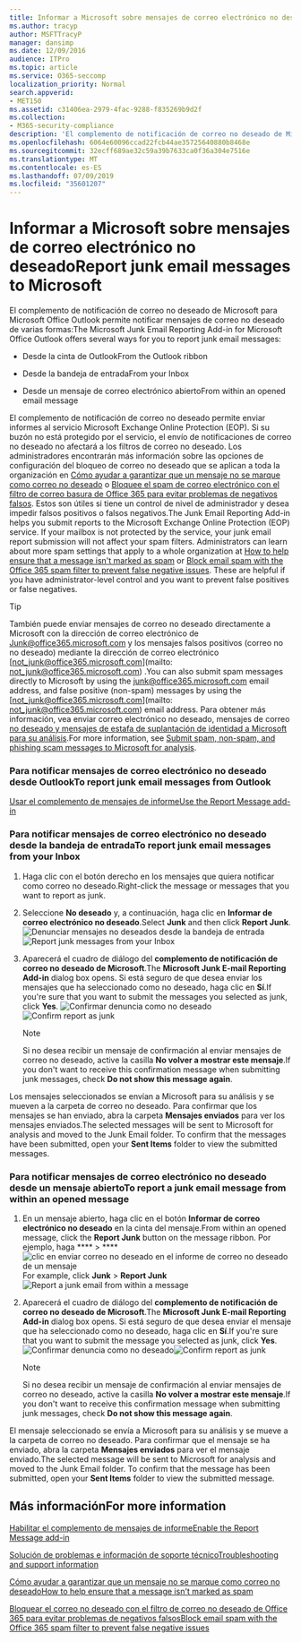 ```yaml
---
title: Informar a Microsoft sobre mensajes de correo electrónico no deseado
ms.author: tracyp
author: MSFTTracyP
manager: dansimp
ms.date: 12/09/2016
audience: ITPro
ms.topic: article
ms.service: O365-seccomp
localization_priority: Normal
search.appverid:
- MET150
ms.assetid: c31406ea-2979-4fac-9288-f835269b9d2f
ms.collection:
- M365-security-compliance
description: 'El complemento de notificación de correo no deseado de Microsoft para Microsoft Office Outlook permite notificar mensajes de correo no deseado de varias formas:'
ms.openlocfilehash: 6064e60096ccad22fcb44ae35725640880b8468e
ms.sourcegitcommit: 32ecff689ae32c59a39b7633ca0f36a304e7516e
ms.translationtype: MT
ms.contentlocale: es-ES
ms.lasthandoff: 07/09/2019
ms.locfileid: "35601207"
---
```

# <a name="report-junk-email-messages-to-microsoft"></a><span data-ttu-id="d6f74-103">Informar a Microsoft sobre mensajes de correo electrónico no deseado</span><span class="sxs-lookup"><span data-stu-id="d6f74-103">Report junk email messages to Microsoft</span></span>

<span data-ttu-id="d6f74-104">El complemento de notificación de correo no deseado de Microsoft para Microsoft Office Outlook permite notificar mensajes de correo no deseado de varias formas:</span><span class="sxs-lookup"><span data-stu-id="d6f74-104">The Microsoft Junk Email Reporting Add-in for Microsoft Office Outlook offers several ways for you to report junk email messages:</span></span>
  
- <span data-ttu-id="d6f74-105">Desde la cinta de Outlook</span><span class="sxs-lookup"><span data-stu-id="d6f74-105">From the Outlook ribbon</span></span>
    
- <span data-ttu-id="d6f74-106">Desde la bandeja de entrada</span><span class="sxs-lookup"><span data-stu-id="d6f74-106">From your Inbox</span></span>
    
- <span data-ttu-id="d6f74-107">Desde un mensaje de correo electrónico abierto</span><span class="sxs-lookup"><span data-stu-id="d6f74-107">From within an opened email message</span></span>
    
<span data-ttu-id="d6f74-p101">El complemento de notificación de correo no deseado permite enviar informes al servicio Microsoft Exchange Online Protection (EOP). Si su buzón no está protegido por el servicio, el envío de notificaciones de correo no deseado no afectará a los filtros de correo no deseado. Los administradores encontrarán más información sobre las opciones de configuración del bloqueo de correo no deseado que se aplican a toda la organización en [Cómo ayudar a garantizar que un mensaje no se marque como correo no deseado](https://go.microsoft.com/fwlink/p/?LinkId=534224) o [Bloquee el spam de correo electrónico con el filtro de correo basura de Office 365 para evitar problemas de negativos falsos](https://go.microsoft.com/fwlink/p/?LinkId=534225). Estos son útiles si tiene un control de nivel de administrador y desea impedir falsos positivos o falsos negativos.</span><span class="sxs-lookup"><span data-stu-id="d6f74-p101">The Junk Email Reporting Add-in helps you submit reports to the Microsoft Exchange Online Protection (EOP) service. If your mailbox is not protected by the service, your junk email report submission will not affect your spam filters. Administrators can learn about more spam settings that apply to a whole organization at [How to help ensure that a message isn't marked as spam](https://go.microsoft.com/fwlink/p/?LinkId=534224) or [Block email spam with the Office 365 spam filter to prevent false negative issues](https://go.microsoft.com/fwlink/p/?LinkId=534225). These are helpful if you have administrator-level control and you want to prevent false positives or false negatives.</span></span>
  
> [!TIP]
> <span data-ttu-id="d6f74-112">También puede enviar mensajes de correo no deseado directamente a Microsoft con la dirección de correo electrónico de [Junk@office365.microsoft.com](mailto:junk@office365.microsoft.com) y los mensajes falsos positivos (correo no no deseado) mediante la dirección de correo electrónico [not_junk@office365.microsoft.com](mailto: not_junk@office365.microsoft.com) .</span><span class="sxs-lookup"><span data-stu-id="d6f74-112">You can also submit spam messages directly to Microsoft by using the [junk@office365.microsoft.com](mailto:junk@office365.microsoft.com) email address, and false positive (non-spam) messages by using the [not_junk@office365.microsoft.com](mailto: not_junk@office365.microsoft.com) email address.</span></span> <span data-ttu-id="d6f74-113">Para obtener más información, vea enviar correo electrónico no deseado, mensajes de correo [no deseado y mensajes de estafa de suplantación de identidad a Microsoft para su análisis](submit-spam-non-spam-and-phishing-scam-messages-to-microsoft-for-analysis.md).</span><span class="sxs-lookup"><span data-stu-id="d6f74-113">For more information, see [Submit spam, non-spam, and phishing scam messages to Microsoft for analysis](submit-spam-non-spam-and-phishing-scam-messages-to-microsoft-for-analysis.md).</span></span> 
  
### <a name="to-report-junk-email-messages-from-outlook"></a><span data-ttu-id="d6f74-114">Para notificar mensajes de correo electrónico no deseado desde Outlook</span><span class="sxs-lookup"><span data-stu-id="d6f74-114">To report junk email messages from Outlook</span></span>

[<span data-ttu-id="d6f74-115">Usar el complemento de mensajes de informe</span><span class="sxs-lookup"><span data-stu-id="d6f74-115">Use the Report Message add-in</span></span>](https://support.office.com/article/b5caa9f1-cdf3-4443-af8c-ff724ea719d2) 
  
### <a name="to-report-junk-email-messages-from-your-inbox"></a><span data-ttu-id="d6f74-116">Para notificar mensajes de correo electrónico no deseado desde la bandeja de entrada</span><span class="sxs-lookup"><span data-stu-id="d6f74-116">To report junk email messages from your Inbox</span></span>

1. <span data-ttu-id="d6f74-117">Haga clic con el botón derecho en los mensajes que quiera notificar como correo no deseado.</span><span class="sxs-lookup"><span data-stu-id="d6f74-117">Right-click the message or messages that you want to report as junk.</span></span>
    
2. <span data-ttu-id="d6f74-118">Seleccione **No deseado** y, a continuación, haga clic en **Informar de correo electrónico no deseado**.</span><span class="sxs-lookup"><span data-stu-id="d6f74-118">Select **Junk** and then click **Report Junk**.</span></span>
    <span data-ttu-id="d6f74-119">![Denunciar mensajes no deseados desde la bandeja de entrada](media/EOP-Outlook-Junk-Reporting-Tool-3.jpg)</span><span class="sxs-lookup"><span data-stu-id="d6f74-119">![Report junk messages from your Inbox](media/EOP-Outlook-Junk-Reporting-Tool-3.jpg)</span></span>
  
3. <span data-ttu-id="d6f74-120">Aparecerá el cuadro de diálogo del **complemento de notificación de correo no deseado de Microsoft**.</span><span class="sxs-lookup"><span data-stu-id="d6f74-120">The **Microsoft Junk E-mail Reporting Add-in** dialog box opens.</span></span> <span data-ttu-id="d6f74-121">Si está seguro de que desea enviar los mensajes que ha seleccionado como no deseado, haga clic en **Sí**.</span><span class="sxs-lookup"><span data-stu-id="d6f74-121">If you're sure that you want to submit the messages you selected as junk, click **Yes**.</span></span>
    <span data-ttu-id="d6f74-122">![Confirmar denuncia como no deseado](media/EOP-Outlook-Junk-Reporting-Tool-2.jpg)</span><span class="sxs-lookup"><span data-stu-id="d6f74-122">![Confirm report as junk](media/EOP-Outlook-Junk-Reporting-Tool-2.jpg)</span></span>
  
    > [!NOTE]
    > <span data-ttu-id="d6f74-123">Si no desea recibir un mensaje de confirmación al enviar mensajes de correo no deseado, active la casilla **No volver a mostrar este mensaje**.</span><span class="sxs-lookup"><span data-stu-id="d6f74-123">If you don't want to receive this confirmation message when submitting junk messages, check **Do not show this message again**.</span></span> 
  
<span data-ttu-id="d6f74-p105">Los mensajes seleccionados se envían a Microsoft para su análisis y se mueven a la carpeta de correo no deseado. Para confirmar que los mensajes se han enviado, abra la carpeta **Mensajes enviados** para ver los mensajes enviados.</span><span class="sxs-lookup"><span data-stu-id="d6f74-p105">The selected messages will be sent to Microsoft for analysis and moved to the Junk Email folder. To confirm that the messages have been submitted, open your **Sent Items** folder to view the submitted messages.</span></span> 
  
### <a name="to-report-a-junk-email-message-from-within-an-opened-message"></a><span data-ttu-id="d6f74-126">Para notificar mensajes de correo electrónico no deseado desde un mensaje abierto</span><span class="sxs-lookup"><span data-stu-id="d6f74-126">To report a junk email message from within an opened message</span></span>

1. <span data-ttu-id="d6f74-127">En un mensaje abierto, haga clic en el botón **Informar de correo electrónico no deseado** en la cinta del mensaje.</span><span class="sxs-lookup"><span data-stu-id="d6f74-127">From within an opened message, click the **Report Junk** button on the message ribbon.</span></span> <span data-ttu-id="d6f74-128">Por ejemplo, haga \*\*\*\* \> \*\*\*\* ![clic en enviar correo no deseado en el informe de correo no deseado de un mensaje](media/EOP-Outlook-Junk-Reporting-Tool-4.jpg)</span><span class="sxs-lookup"><span data-stu-id="d6f74-128">For example, click **Junk** \> **Report Junk** ![Report a junk email from within a message](media/EOP-Outlook-Junk-Reporting-Tool-4.jpg)</span></span>
  
2. <span data-ttu-id="d6f74-129">Aparecerá el cuadro de diálogo del **complemento de notificación de correo no deseado de Microsoft**.</span><span class="sxs-lookup"><span data-stu-id="d6f74-129">The **Microsoft Junk E-mail Reporting Add-in** dialog box opens.</span></span> <span data-ttu-id="d6f74-130">Si está seguro de que desea enviar el mensaje que ha seleccionado como no deseado, haga clic en **Sí**.</span><span class="sxs-lookup"><span data-stu-id="d6f74-130">If you're sure that you want to submit the message you selected as junk, click **Yes**.</span></span>
    <span data-ttu-id="d6f74-131">![Confirmar denuncia como no deseado](media/EOP-Outlook-Junk-Reporting-Tool-2.jpg)</span><span class="sxs-lookup"><span data-stu-id="d6f74-131">![Confirm report as junk](media/EOP-Outlook-Junk-Reporting-Tool-2.jpg)</span></span>
  
    > [!NOTE]
    > <span data-ttu-id="d6f74-132">Si no desea recibir un mensaje de confirmación al enviar mensajes de correo no deseado, active la casilla **No volver a mostrar este mensaje**.</span><span class="sxs-lookup"><span data-stu-id="d6f74-132">If you don't want to receive this confirmation message when submitting junk messages, check **Do not show this message again**.</span></span> 
  
<span data-ttu-id="d6f74-p108">El mensaje seleccionado se envía a Microsoft para su análisis y se mueve a la carpeta de correo no deseado. Para confirmar que el mensaje se ha enviado, abra la carpeta **Mensajes enviados** para ver el mensaje enviado.</span><span class="sxs-lookup"><span data-stu-id="d6f74-p108">The selected message will be sent to Microsoft for analysis and moved to the Junk Email folder. To confirm that the message has been submitted, open your **Sent Items** folder to view the submitted message.</span></span> 
  
## <a name="for-more-information"></a><span data-ttu-id="d6f74-135">Más información</span><span class="sxs-lookup"><span data-stu-id="d6f74-135">For more information</span></span>

[<span data-ttu-id="d6f74-136">Habilitar el complemento de mensajes de informe</span><span class="sxs-lookup"><span data-stu-id="d6f74-136">Enable the Report Message add-in</span></span>](https://support.office.com/article/4250c4bc-6102-420b-9e0a-a95064837676)
  
[<span data-ttu-id="d6f74-137">Solución de problemas e información de soporte técnico</span><span class="sxs-lookup"><span data-stu-id="d6f74-137">Troubleshooting and support information</span></span>](troubleshooting-and-support-information.md)
  
[<span data-ttu-id="d6f74-138">Cómo ayudar a garantizar que un mensaje no se marque como correo no deseado</span><span class="sxs-lookup"><span data-stu-id="d6f74-138">How to help ensure that a message isn't marked as spam</span></span>](https://go.microsoft.com/fwlink/p/?LinkId=534224)
  
[<span data-ttu-id="d6f74-139">Bloquear el correo no deseado con el filtro de correo no deseado de Office 365 para evitar problemas de negativos falsos</span><span class="sxs-lookup"><span data-stu-id="d6f74-139">Block email spam with the Office 365 spam filter to prevent false negative issues</span></span>](https://go.microsoft.com/fwlink/p/?LinkId=534225)
  

